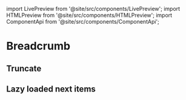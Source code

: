 import LivePreview from '@site/src/components/LivePreview';
import HTMLPreview from '@site/src/components/HTMLPreview';
import ComponentApi from '@site/src/components/ComponentApi';

# Breadcrumb

<LivePreview name="breadcrumb" height="8rem"></LivePreview>

## Truncate

<LivePreview name="breadcrumb-truncate" height="8rem"></LivePreview>

## Lazy loaded next items

<LivePreview name="breadcrumb-next-items" height="8rem"></LivePreview>

<ComponentApi name="cui-breadcrumb"></ComponentApi>
<ComponentApi name="cw-breadcrumb"></ComponentApi>
<ComponentApi name="cw-breadcrumb-item"></ComponentApi>
